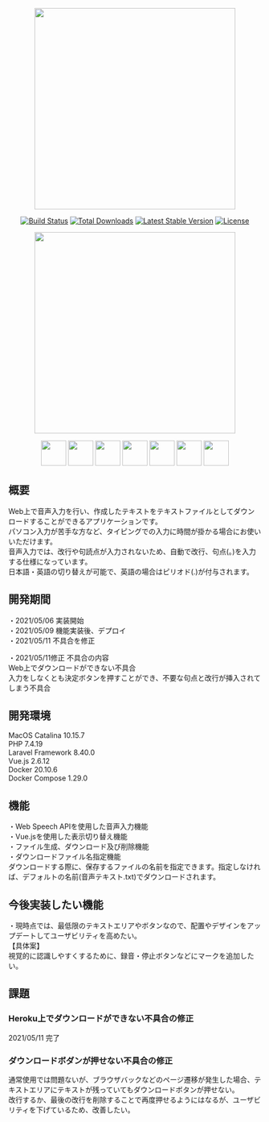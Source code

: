 <p align="center"><a href="https://laravel.com" target="_blank"><img src="https://raw.githubusercontent.com/laravel/art/master/logo-lockup/5%20SVG/2%20CMYK/1%20Full%20Color/laravel-logolockup-cmyk-red.svg" width="400"></a></p>

<p align="center">
<a href="https://travis-ci.org/laravel/framework"><img src="https://travis-ci.org/laravel/framework.svg" alt="Build Status"></a>
<a href="https://packagist.org/packages/laravel/framework"><img src="https://img.shields.io/packagist/dt/laravel/framework" alt="Total Downloads"></a>
<a href="https://packagist.org/packages/laravel/framework"><img src="https://img.shields.io/packagist/v/laravel/framework" alt="Latest Stable Version"></a>
<a href="https://packagist.org/packages/laravel/framework"><img src="https://img.shields.io/packagist/l/laravel/framework" alt="License"></a>
</p>

<p align="center"><a href="https://github.com/tokiya-takai/live_with/tree/main/backend"><img src="https://user-images.githubusercontent.com/76773842/115679627-be19a500-a38d-11eb-9fe5-9f719a4e6920.png" width="400"><a></p>
<p align="center">
<img src="https://user-images.githubusercontent.com/76773842/115685325-1606da80-a393-11eb-9ec8-74fa975c6950.jpeg" width="50">
<img src="https://user-images.githubusercontent.com/76773842/115685404-28811400-a393-11eb-90c0-16ff513f7e45.jpeg" width="50">
<img src="https://user-images.githubusercontent.com/76773842/115685639-5ebe9380-a393-11eb-94a7-bf3f67ae75b2.png" width="50">
<img src="https://user-images.githubusercontent.com/76773842/115685719-71d16380-a393-11eb-920e-e0321e4b6a4f.png" width="50">
<img src="https://user-images.githubusercontent.com/76773842/115685830-8e6d9b80-a393-11eb-8fd5-0607c58187b3.png" width="50">
<img src="https://user-images.githubusercontent.com/76773842/115685885-9cbbb780-a393-11eb-86a4-4874da724ae5.png" width="50">
<img src="https://user-images.githubusercontent.com/76773842/115685967-b230e180-a393-11eb-981f-082fbc497a04.png" width="50">
</p>

## 概要

Web上で音声入力を行い、作成したテキストをテキストファイルとしてダウンロードすることができるアプリケーションです。<br />
パソコン入力が苦手な方など、タイピングでの入力に時間が掛かる場合にお使いいただけます。<br />
音声入力では、改行や句読点が入力されないため、自動で改行、句点(。)を入力する仕様になっています。<br />
日本語・英語の切り替えが可能で、英語の場合はピリオド(.)が付与されます。<br />

## 開発期間
・2021/05/06 実装開始<br />
・2021/05/09 機能実装後、デプロイ<br />
・2021/05/11 不具合を修正<br />

・2021/05/11修正 不具合の内容<br />
Web上でダウンロードができない不具合<br />
入力をしなくとも決定ボタンを押すことができ、不要な句点と改行が挿入されてしまう不具合<br />

## 開発環境

MacOS Catalina 10.15.7<br />
PHP 7.4.19<br />
Laravel Framework 8.40.0<br />
Vue.js 2.6.12<br />
Docker 20.10.6<br />
Docker Compose 1.29.0<br />

## 機能

・Web Speech APIを使用した音声入力機能<br />
・Vue.jsを使用した表示切り替え機能<br />
・ファイル生成、ダウンロード及び削除機能<br />
・ダウンロードファイル名指定機能<br />
ダウンロードする際に、保存するファイルの名前を指定できます。指定しなければ、デフォルトの名前(音声テキスト.txt)でダウンロードされます。<br />

## 今後実装したい機能

・現時点では、最低限のテキストエリアやボタンなので、配置やデザインをアップデートしてユーザビリティを高めたい。<br />
【具体案】<br />
視覚的に認識しやすくするために、録音・停止ボタンなどにマークを追加したい。<br />

## 課題

### Heroku上でダウンロードができない不具合の修正
2021/05/11 完了

### ダウンロードボダンが押せない不具合の修正

通常使用では問題ないが、ブラウザバックなどのページ遷移が発生した場合、テキストエリアにテキストが残っていてもダウンロードボタンが押せない。<br />
改行するか、最後の改行を削除することで再度押せるようにはなるが、ユーザビリティを下げているため、改善したい。<br />

